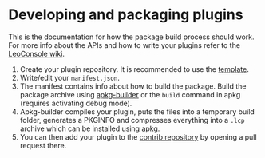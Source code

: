 
# Developing and packaging plugins

This is the documentation for how the package build process should work. For
more info about the APIs and how to write your plugins refer to the
[LeoConsole wiki](https://github.com/BoettcherDasOriginal/LeoConsole/wiki).

1. Create your plugin repository. It is recommended to use the
   [template](https://github.com/alexcoder04/LeoConsole-PluginTemplate).
1. Write/edit your `manifest.json`.
2. The manifest contains info about how to build the package. Build the package
   archive using [apkg-builder](https://github.com/alexcoder04/LeoConsole-apkg-builder)
   or the `build` command in apkg (requires activating debug mode).
3. Apkg-builder compiles your plugin, puts the files into a temporary build
   folder, generates a PKGINFO and compresses everything into a `.lcp` archive
   which can be installed using apkg.
4. You can then add your plugin to the
   [contrib repository](https://github.com/lcpluginmaker/repo-contrib)
   by opening a pull request there.

